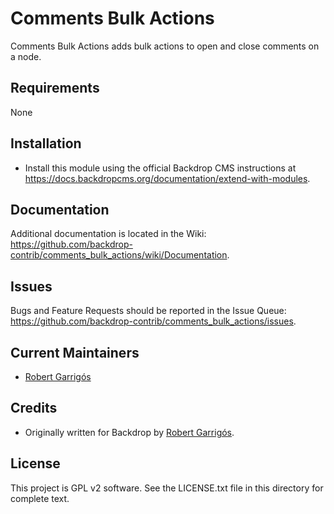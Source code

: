 Comments Bulk Actions
========
Comments Bulk Actions adds bulk actions to open and close comments on a node.


Requirements
------------

None


Installation
------------
- Install this module using the official Backdrop CMS instructions at
  https://docs.backdropcms.org/documentation/extend-with-modules.


Documentation
-------------
Additional documentation is located in the Wiki:
https://github.com/backdrop-contrib/comments_bulk_actions/wiki/Documentation.


Issues
------

Bugs and Feature Requests should be reported in the Issue Queue:
https://github.com/backdrop-contrib/comments_bulk_actions/issues.


Current Maintainers
-------------------
<!--
List the current maintainer(s) of the module, and note if this module needs
new/additional maintainers.
-->

- [Robert Garrigós](https://github.com/robertgarrigos)

Credits
-------
- Originally written for Backdrop by [Robert Garrigós](https://github.com/robertgarrigos).


License
-------
This project is GPL v2 software.
See the LICENSE.txt file in this directory for complete text.
